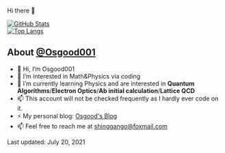 <!---
Osgood001/Osgood001 is a ✨ special ✨ repository because its `README.md` (this file) appears on your GitHub profile.
You can click the Preview link to take a look at your changes.
--->


 Hi there 👋

<a href="https://github.com/Osgood001">
  <img alt="GitHub Stats" src="https://github-readme-stats.vercel.app/api?username=Osgood001&show_icons=true&include_all_commits=true&count_private=true" />
</a>

<br>

<a href="https://github.com/osgood001">
  <img alt="Top Langs" src="https://github-readme-stats.vercel.app/api/top-langs/?username=Osgood001&layout=compact" />
</a>

<br>

## About [@Osgood001](https://github.com/Osgood001)

- 👋 Hi, I’m Osgood001
- 👀 I’m interested in Math&Physics via coding
- 🌱 I’m currently learning Physics and are interested in **Quantum Algorithms**/**Electron Optics**/**Ab initial calculation**/**Lattice QCD**
- 📫 This account will not be checked frequently as I hardly ever code on it.
- ⚡ My personal blog: [Osgood's Blog](https://osgood001.github.io)
- 📫 Feel free to reach me at shinggango@foxmail.com

Last updated: July 20, 2021
